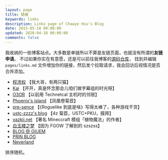 ```yaml
---
layout: page
title: 链接
keywords: links
description: Links page of Chawye Hsu's Blog
date: 2015-05-18 00:00:00
updated: 2020-04-18 00:00:00
comments: false
---
```


我收纳的一些博客站点。大多数是单链所以不算是友链页面，也就没有所谓的**友链申请**。
不过如果你实在有意愿，还是可以前往我博客的[源码仓库](https://github.com/chawyehsu/www.h404bi.com)，
找到并编辑 `pages/links.md` 文件增加你的链接，然后发个拉取请求，我会回访后视情况是否合并添加。

 - [程沛权](https://chengpeiquan.com) 【我大哥，有两只猫】
 - [Kai](https://kclu.net) 【开开，真是怀念那会儿咱们做字幕组的时光呀】
 - [O3OR](http://o3or.com) 【以前用 Technetcal 主机时的邻居】
 - [Phoenix's island](https://blog.phoenixlzx.com) 【凤凰卷菊苣】
 - [pre-sence](http://pre-sence.com) 【《Roguelike 到底是啥》写得太棒了，各种游戏干货】
 - [ustc-zzzz's blog](http://blog.ustc-zzzz.net) 【4z 菊苣，USTC+PKU，膜拜】
 - [vazkii.net](https://vazkii.net) 【著名 Mineccraft 模组「植物魔法」的作者】
 - [白玉楼之梦](http://blog.hakugyokurou.net) 【因为 FGOW 了解到的 szszss】
 - [BLOG @ GIUEM](https://www.giuem.com)
 - [PRIN BLOG](https://printempw.github.io)
 - [Neverland](https://type.cyhsu.xyz)
 
 排序随机。
 
